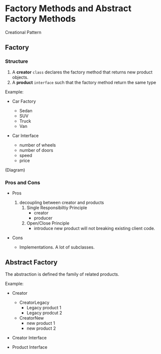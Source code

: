 # Factory Methods and Abstract Factory Methods
Creational Pattern

## Factory

### Structure
1. A **creator** `class` declares the factory method that returns new product objects.
2. A **product** `interface` such that the factory method return the same type

Example:

- Car Factory  
    - Sedan  
    - SUV  
    - Truck  
    - Van  

- Car Interface
    - number of wheels
    - number of doors
    - speed
    - price

(Diagram)

### Pros and Cons
* Pros
    1. decoupling between creator and products
        1. Single Responsibiltiy Principle
            - creator 
            - producer
        2. Open/Close Principle
            - introduce new product will not breaking existing client code.

* Cons
    - Implementations. A lot of subclasses. 


## Abstract Factory
The abstraction is defined the family of related products.

Example:

- Creator
    - CreatorLegacy
        - Legacy product 1
        - Legacy prodcut 2
    - CreatorNew
        - new product 1
        - new product 2

- Creator Interface

- Product Interface


